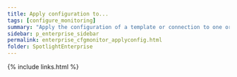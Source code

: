 ```yaml
---
title: Apply configuration to...
tags: [configure_monitoring]
summary: "Apply the configuration of a template or connection to one or more connections."
sidebar: p_enterprise_sidebar
permalink: enterprise_cfgmonitor_applyconfig.html
folder: SpotlightEnterprise
---
```




{% include links.html %}
